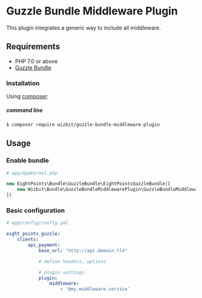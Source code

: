 # Guzzle Bundle Middleware Plugin

This plugin integrates a generic way to include all middleware.


## Requirements
 - PHP 7.0 or above
 - [Guzzle Bundle][1]

 
### Installation
Using [composer][2]:

##### command line
``` bash
$ composer require wizbit/guzzle-bundle-middleware-plugin
```

## Usage
### Enable bundle
``` php
# app/AppKernel.php

new EightPoints\Bundle\GuzzleBundle\EightPointsGuzzleBundle([
    new Wizbit\Bundle\GuzzleBundleMiddlewarePlugin\GuzzleBundleMiddlewarePlugin(),
])
```

### Basic configuration
``` yaml
# app/config/config.yml

eight_points_guzzle:
    clients:
        api_payment:
            base_url: "http://api.domain.tld"

            # define headers, options

            # plugin settings
            plugin:
                middleware:
                    - '@my.middleware.service'
```

[1]: https://github.com/8p/EightPointsGuzzleBundle
[2]: https://getcomposer.org/